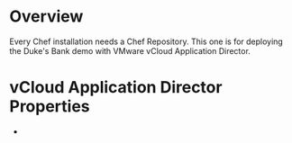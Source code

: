 Overview
========

Every Chef installation needs a Chef Repository. This one is for deploying the Duke's Bank demo with VMware vCloud Application Director.

vCloud Application Director Properties
======================================

*
